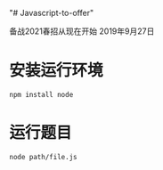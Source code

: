 "# Javascript-to-offer" 

备战2021春招从现在开始 2019年9月27日

# 安装运行环境 
`npm install node`

# 运行题目
`node path/file.js`

